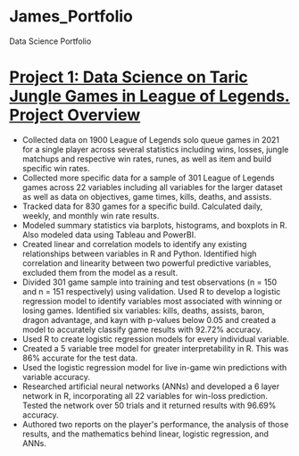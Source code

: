# James_Portfolio
Data Science Portfolio

# [Project 1: Data Science on Taric Jungle Games in League of Legends. Project Overview](https://github.com/jbooth23/Taric-Jungle-General-Data/blob/main/Taric%20Games)

* Collected data on 1900 League of Legends solo queue games in 2021 for a single player across several statistics including wins, losses, jungle matchups and respective win rates, runes, as well as item and build specific win rates. 
* Collected more specific data for a sample of 301 League of Legends games across 22 variables including all variables for the larger dataset as well as data on objectives, game times, kills, deaths, and assists.
* Tracked data for 830 games for a specific build. Calculated daily, weekly, and monthly win rate results.
* Modeled summary statistics via barplots, histograms, and boxplots in R. Also modeled data using Tableau and PowerBI.
* Created linear and correlation models to identify any existing relationships between variables in R and Python. Identified high correlation and linearity between two powerful predictive variables, excluded them from the model as a result.
* Divided 301 game sample into training and test observations (n = 150 and n = 151 respectively) using validation. Used R to develop a logistic regression model to identify variables most associated with winning or losing games. Identified six variables: kills, deaths, assists, baron, dragon advantage, and kayn with p-values below 0.05 and created a model to accurately classify game results with 92.72% accuracy.
* Used R to create logistic regression models for every individual variable.
* Created a 5 variable tree model for greater interpretability in R. This was 86% accurate for the test data.
* Used the logistic regression model for live in-game win predictions with variable accuracy.
* Researched artificial neural networks (ANNs) and developed a 6 layer network in R, incorporating all 22 variables for win-loss prediction. Tested the network over 50 trials and it returned results with 96.69% accuracy.
* Authored two reports on the player's performance, the analysis of those results, and the mathematics behind linear, logistic regression, and ANNs.



